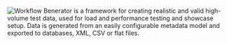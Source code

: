 ![Workflow](https://github.com/aravindc/benerator/actions/workflows/github-actions.yml/badge.svg)
Benerator is a framework for creating realistic and valid high-volume test data, used for load and performance testing and showcase setup. Data is generated from an easily configurable metadata model and exported to databases, XML, CSV or flat files.
